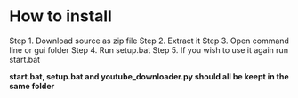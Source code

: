 # How to install
Step 1. Download source as zip file
Step 2. Extract it
Step 3. Open command line or gui folder
Step 4. Run setup.bat
Step 5. If you wish to use it again run start.bat

**start.bat, setup.bat and youtube_downloader.py should all be keept in the same folder**
